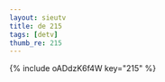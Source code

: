 ```yaml
--- 
layout: sieutv
title: de 215
tags: [detv]
thumb_re: 215
---
```

{% include oADdzK6f4W key="215" %} 
